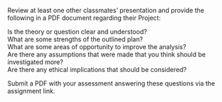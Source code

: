 Review at least one other classmates’ presentation and provide the following in a PDF document regarding their Project:

Is the theory or question clear and understood?\
What are some strengths of the outlined plan?\
What are some areas of opportunity to improve the analysis?\
Are there any assumptions that were made that you think should be investigated more?\
Are there any ethical implications that should be considered?

Submit a PDF with your assessment answering these questions via the assignment link.
